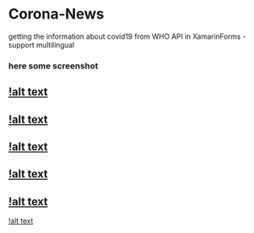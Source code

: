 # Corona-News
getting the information about covid19 from WHO API in XamarinForms
-support multilingual
### here some screenshot

[!alt text](https://github.com/KHkhalaf/Corona-News/blob/master/Screenshoot/corona_gif.gif)
-----------------------------------------------
[!alt text](https://github.com/KHkhalaf/Corona-News/blob/master/Screenshoot/Screenshot_1.jpg)
-----------------------------------------------
[!alt text](https://github.com/KHkhalaf/Corona-News/blob/master/Screenshoot/Screenshot_2.jpg)
-----------------------------------------------
[!alt text](https://github.com/KHkhalaf/Corona-News/blob/master/Screenshoot/Screenshot_3.jpg)
-----------------------------------------------
[!alt text](https://github.com/KHkhalaf/Corona-News/blob/master/Screenshoot/Screenshot_4.jpg)
-----------------------------------------------
[!alt text](https://github.com/KHkhalaf/Corona-News/blob/master/Screenshoot/Screenshot_5.jpg)

